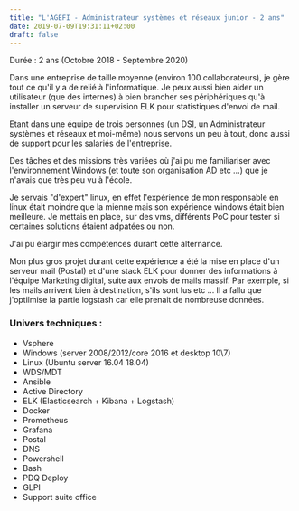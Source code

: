```yaml
---
title: "L'AGEFI - Administrateur systèmes et réseaux junior - 2 ans"
date: 2019-07-09T19:31:11+02:00
draft: false
---
```

Durée : 2 ans (Octobre 2018 - Septembre 2020)

Dans une entreprise de taille moyenne (environ 100 collaborateurs), je gère tout ce qu'il y a de relié à l'informatique. Je peux aussi bien aider un utilisateur (que des internes) à bien brancher ses périphériques qu'à installer un serveur de supervision ELK pour statistiques d'envoi de mail.

Etant dans une équipe de trois personnes (un DSI, un Administrateur systèmes et réseaux et moi-même) nous servons un peu à tout, donc aussi de support pour les salariés de l'entreprise.

Des tâches et des missions très variées où j'ai pu me familiariser avec l'environnement Windows (et toute son organisation AD etc ...) que je n'avais que très peu vu à l'école.

Je servais "d'expert" linux, en effet l'expérience de mon responsable en linux était moindre que la mienne mais son expérience windows était bien meilleure.
Je mettais en place, sur des vms, différents PoC pour tester si certaines solutions étaient adpatées ou non.

J'ai pu élargir mes compétences durant cette alternance.

Mon plus gros projet durant cette expérience a été la mise en place d'un serveur mail (Postal) et d'une stack ELK pour donner des informations à l'équipe Marketing digital, suite aux envois de mails massif. Par exemple, si les mails arrivent bien à destination, s'ils sont lus etc ...
Il a fallu que j'optilmise la partie logstash car elle prenait de nombreuse données.

### Univers techniques :
* Vsphere
* Windows (server 2008/2012/core 2016 et desktop 10\7)
* Linux (Ubuntu server 16.04 18.04)
* WDS/MDT
* Ansible
* Active Directory
* ELK (Elasticsearch + Kibana + Logstash)
* Docker
* Prometheus
* Grafana
* Postal
* DNS
* Powershell
* Bash
* PDQ Deploy
* GLPI
* Support suite office
